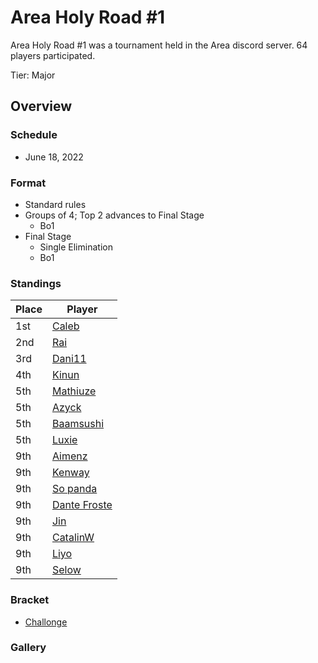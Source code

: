 # Area Holy Road #1

Area Holy Road #1 was a tournament held in the Area discord server.
64 players participated.

Tier: Major

## Overview

### Schedule
- June 18, 2022

### Format
- Standard rules
- Groups of 4; Top 2 advances to Final Stage
  - Bo1 
- Final Stage
  - Single Elimination
  - Bo1

### Standings
|Place|Player|
|-|-|
|1st|[Caleb](../..//players/bulgarian/caleb.md)|
|2nd|[Rai](../..//players/japanese/rai.md)|
|3rd|[Dani11](../..//players/colombian/dani11.md)|
|4th|[Kinun](../..//players/belgian/kinun.md)|
|5th|[Mathiuze](../..//players/french/mathiuze.md)|
|5th|[Azyck](../..//players/french/azyck.md)|
|5th|[Baamsushi](../..//players/indonesian/baamsushi.md)|
|5th|[Luxie](../..//players/belgian/luxie.md)|
|9th|[Aimenz](../..//players/french/aimenz.md)|
|9th|[Kenway](../..//players/french/kenway.md)|
|9th|[So panda](../..//players/brazilian/panda.md)|
|9th|[Dante Froste](../..//players/argentinian/dantefroste.md)|
|9th|[Jin](../..//players/french/jin.md)|
|9th|[CatalinW](../..//players/romanian/catalinw.md)|
|9th|[Liyo](../..//players/french/koro.md)|
|9th|[Selow](../..//players/french/$elow.md)|

### Bracket
- [Challonge](https://challonge.com/fr/holyroad)

### Gallery
